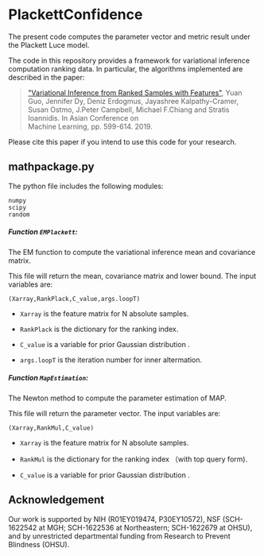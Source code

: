 # PlackettConfidence
The present code computes the parameter vector and metric result under the Plackett Luce model.


The code in this repository provides a framework for variational inference computation ranking data. In particular, the algorithms implemented are described in the paper: 

  > ["Variational Inference from Ranked Samples with Features"](https://ece.northeastern.edu/fac-ece/ioannidis/static/pdf/2019/C_Guo_Variational_ACML_2019.pdf), Yuan Guo, Jennifer Dy, Deniz Erdogmus,
  > Jayashree Kalpathy-Cramer, Susan Ostmo, J.Peter Campbell, Michael F.Chiang and Stratis Ioannidis. In Asian Conference on   
  > Machine Learning, pp. 599-614. 2019. 
  
Please cite this paper if you intend to use this code for your research.





## mathpackage.py ##
The python file includes the following modules:
```
numpy
scipy
random
```
##### Function `EMPlackett`: #####
The EM function to compute the variational inference mean and covariance matrix.

This file will return the mean, covariance matrix and lower bound. The input variables are:

```
(Xarray,RankPlack,C_value,args.loopT) 
```

* `Xarray` is the feature matrix for N absolute samples.

* `RankPlack` is the dictionary for the ranking index.

* `C_value` is a variable for prior Gaussian distribution .

* `args.loopT` is the iteration number for inner altermation.



##### Function `MapEstimation`: #####
The Newton method to compute the parameter estimation of MAP.

This file will return the parameter vector. The input variables are:

```
(Xarray,RankMul,C_value) 
```

* `Xarray` is the feature matrix for N absolute samples.

* `RankMul` is the dictionary for the ranking index （with top query form).

* `C_value` is a variable for prior Gaussian distribution .


## Acknowledgement

Our work is supported by NIH (R01EY019474, P30EY10572), NSF (SCH-1622542 at MGH; SCH-1622536 at Northeastern; SCH-1622679 at OHSU), and by unrestricted departmental funding from Research to Prevent Blindness (OHSU).
